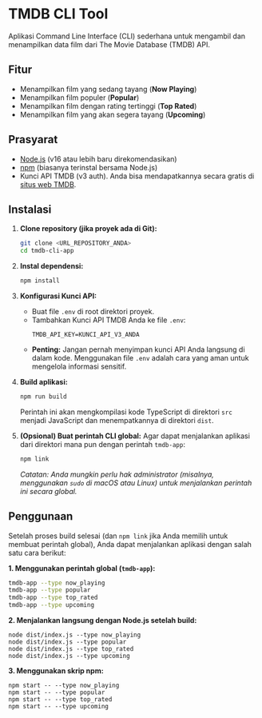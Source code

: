 # TMDB CLI Tool

Aplikasi Command Line Interface (CLI) sederhana untuk mengambil dan menampilkan data film dari The Movie Database (TMDB) API.

## Fitur

- Menampilkan film yang sedang tayang (**Now Playing**)
- Menampilkan film populer (**Popular**)
- Menampilkan film dengan rating tertinggi (**Top Rated**)
- Menampilkan film yang akan segera tayang (**Upcoming**)

## Prasyarat

- [Node.js](https://nodejs.org/) (v16 atau lebih baru direkomendasikan)
- [npm](https://www.npmjs.com/) (biasanya terinstal bersama Node.js)
- Kunci API TMDB (v3 auth). Anda bisa mendapatkannya secara gratis di [situs web TMDB](https://www.themoviedb.org/settings/api).

## Instalasi

1.  **Clone repository (jika proyek ada di Git):**
    ```bash
    git clone <URL_REPOSITORY_ANDA>
    cd tmdb-cli-app
    ```

2.  **Instal dependensi:**
    ```bash
    npm install
    ```

3.  **Konfigurasi Kunci API:**
    * Buat file `.env` di root direktori proyek.
    * Tambahkan Kunci API TMDB Anda ke file `.env`:
        ```
        TMDB_API_KEY=KUNCI_API_V3_ANDA
        ```
    * **Penting:** Jangan pernah menyimpan kunci API Anda langsung di dalam kode. Menggunakan file `.env` adalah cara yang aman untuk mengelola informasi sensitif.

4.  **Build aplikasi:**
    ```bash
    npm run build
    ```
    Perintah ini akan mengkompilasi kode TypeScript di direktori `src` menjadi JavaScript dan menempatkannya di direktori `dist`.

5.  **(Opsional) Buat perintah CLI global:**
    Agar dapat menjalankan aplikasi dari direktori mana pun dengan perintah `tmdb-app`:
    ```bash
    npm link
    ```
    *Catatan: Anda mungkin perlu hak administrator (misalnya, menggunakan `sudo` di macOS atau Linux) untuk menjalankan perintah ini secara global.*

## Penggunaan

Setelah proses build selesai (dan `npm link` jika Anda memilih untuk membuat perintah global), Anda dapat menjalankan aplikasi dengan salah satu cara berikut:

**1. Menggunakan perintah global (`tmdb-app`):**

```bash
tmdb-app --type now_playing
tmdb-app --type popular
tmdb-app --type top_rated
tmdb-app --type upcoming
```

**2. Menjalankan langsung dengan Node.js setelah build:**
```
node dist/index.js --type now_playing
node dist/index.js --type popular
node dist/index.js --type top_rated
node dist/index.js --type upcoming
```

**3. Menggunakan skrip npm:**
```
npm start -- --type now_playing
npm start -- --type popular
npm start -- --type top_rated
npm start -- --type upcoming
```
